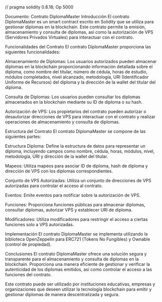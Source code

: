 // pragma solidity 0.8.18; Op 5000 

Documento: Contrato DiplomaMaster
Introducción
El contrato DiplomaMaster es un smart contract escrito en Solidity que se utiliza para gestionar diplomas en la blockchain. Este contrato permite la emisión, almacenamiento y consulta de diplomas, así como la autorización de VPS (Servidores Privados Virtuales) para interactuar con el contrato.

Funcionalidades del Contrato
El contrato DiplomaMaster proporciona las siguientes funcionalidades:

Almacenamiento de Diplomas: Los usuarios autorizados pueden almacenar diplomas en la blockchain proporcionando información detallada sobre el diploma, como nombre del titular, número de cédula, horas de estudio, módulos completados, nivel alcanzado, metodología, URI (Identificador Uniforme de Recursos) del diploma y la dirección de la wallet del titular del diploma.

Consulta de Diplomas: Los usuarios pueden consultar los diplomas almacenados en la blockchain mediante su ID de diploma o su hash.

Autorización de VPS: Los propietarios del contrato pueden autorizar o desautorizar direcciones de VPS para interactuar con el contrato y realizar operaciones de almacenamiento y consulta de diplomas.

Estructura del Contrato
El contrato DiplomaMaster se compone de las siguientes partes:

Estructura Diploma: Define la estructura de datos para representar un diploma, incluyendo campos como nombre, cédula, horas, módulos, nivel, metodología, URI y dirección de la wallet del titular.

Mapeos: Utiliza mapeos para asociar ID de diploma, hash de diploma y dirección de VPS con los diplomas correspondientes.

Conjunto de VPS Autorizadas: Utiliza un conjunto de direcciones de VPS autorizadas para controlar el acceso al contrato.

Eventos: Emite eventos para notificar sobre la autorización de VPS.

Funciones: Proporciona funciones públicas para almacenar diplomas, consultar diplomas, autorizar VPS y establecer URI de diploma.

Modificadores: Utiliza modificadores para restringir el acceso a ciertas funciones solo a VPS autorizadas.

Implementación
El contrato DiplomaMaster se implementa utilizando la biblioteca OpenZeppelin para ERC721 (Tokens No Fungibles) y Ownable (control de propiedad).

Conclusiones
El contrato DiplomaMaster ofrece una solución segura y transparente para el almacenamiento y consulta de diplomas en la blockchain. Proporciona una manera eficiente de gestionar y verificar la autenticidad de los diplomas emitidos, así como controlar el acceso a las funciones del contrato.

Este contrato puede ser utilizado por instituciones educativas, empresas y organizaciones que deseen utilizar la tecnología blockchain para emitir y gestionar diplomas de manera descentralizada y segura.
